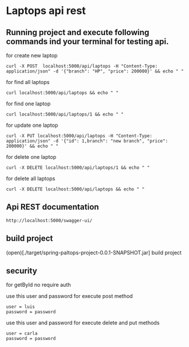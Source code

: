 # Laptops api rest

## Running project and execute following commands ind your terminal for testing api.

for create new laptop

    curl -X POST  localhost:5000/api/laptops -H "Content-Type: application/json" -d '{"branch": "HP", "price": 200000}' && echo " "
 
for find all laptops

    curl localhost:5000/api/laptops && echo " "

for find one laptop

    curl localhost:5000/api/laptops/1 && echo " "

for update one laptop

    curl -X PUT localhost:5000/api/laptops -H "Content-Type: application/json" -d '{"id": 1,branch": "new branch", "price": 200000}' && echo " "

for delete one laptop

    curl -X DELETE localhost:5000/api/laptops/1 && echo " "

for delete all laptops

    curl -X DELETE localhost:5000/api/laptops && echo " "

## Api REST documentation
    
    http://localhost:5000/swagger-ui/

## build project

(open)[./target/spring-paltops-project-0.0.1-SNAPSHOT.jar] build project

## security 

for getById no require auth

use this user and password for execute post method

    user = luis
    password = password

use this user and password for execute delete and put methods
    
    user = carla
    password = password
